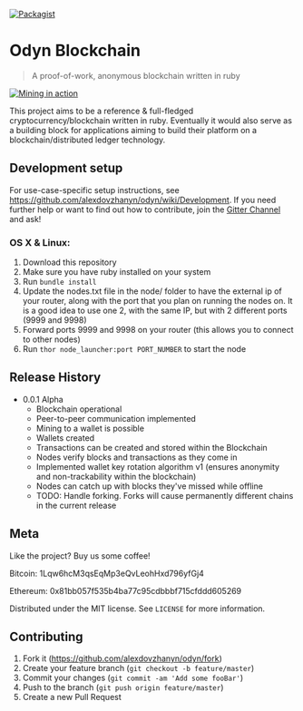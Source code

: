 [![Packagist](https://img.shields.io/badge/license-MIT-blue.svg)]()

# Odyn Blockchain
> A proof-of-work, anonymous blockchain written in ruby

[![Mining in action](https://gfycat.com/BoldAntiqueAbyssiniangroundhornbill)]()

This project aims to be a reference & full-fledged cryptocurrency/blockchain written in ruby. Eventually it would also serve as a building block for applications aiming to build their
platform on a blockchain/distributed ledger technology.

## Development setup
For use-case-specific setup instructions, see <https://github.com/alexdovzhanyn/odyn/wiki/Development>. If you need further help or want to find out how to contribute,
join the [Gitter Channel](https://gitter.im/odyn-crypto/Lobby) and ask!

### OS X & Linux:

1. Download this repository
2. Make sure you have ruby installed on your system
3. Run `bundle install`
4. Update the nodes.txt file in the node/ folder to have the external ip of your router, along with the port that you plan on running the nodes on. It is a good idea to use one 2, with the same IP, but with 2 different ports (9999 and 9998)
5. Forward ports 9999 and 9998 on your router (this allows you to connect to other nodes)
6. Run `thor node_launcher:port PORT_NUMBER` to start the node


## Release History

* 0.0.1 Alpha
    * Blockchain operational
    * Peer-to-peer communication implemented
    * Mining to a wallet is possible
    * Wallets created
    * Transactions can be created and stored within the Blockchain
    * Nodes verify blocks and transactions as they come in
    * Implemented wallet key rotation algorithm v1 (ensures anonymity and non-trackability within the blockchain)
    * Nodes can catch up with blocks they've missed while offline
    * TODO: Handle forking. Forks will cause permanently different chains in the current release

## Meta

Like the project? Buy us some coffee!

Bitcoin: 1Lqw6hcM3qsEqMp3eQvLeohHxd796yfGj4

Ethereum: 0x81bb057f535b4ba77c95cdbbbf715cfddd605269

Distributed under the MIT license. See ``LICENSE`` for more information.

## Contributing

1. Fork it (<https://github.com/alexdovzhanyn/odyn/fork>)
2. Create your feature branch (`git checkout -b feature/master`)
3. Commit your changes (`git commit -am 'Add some fooBar'`)
4. Push to the branch (`git push origin feature/master`)
5. Create a new Pull Request
